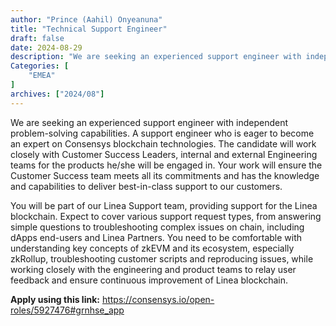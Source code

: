 ```yaml
---
author: "Prince (Aahil) Onyeanuna"
title: "Technical Support Engineer"
draft: false
date: 2024-08-29
description: "We are seeking an experienced support engineer with independent problem-solving capabilities. A support engineer who is eager to become an expert on Consensys blockchain technologies. The candidate will work closely with Customer Success Leaders, internal and external Engineering teams for the products he/she will be engaged in. Your work will ensure the Customer Success team meets all its commitments and has the knowledge and capabilities to deliver best-in-class support to our customers."
Categories: [
    "EMEA"
]
archives: ["2024/08"]
---
```


We are seeking an experienced support engineer with independent problem-solving capabilities. A support engineer who is eager to become an expert on Consensys blockchain technologies. The candidate will work closely with Customer Success Leaders, internal and external Engineering teams for the products he/she will be engaged in. Your work will ensure the Customer Success team meets all its commitments and has the knowledge and capabilities to deliver best-in-class support to our customers. 

You will be part of our Linea Support team, providing support for the Linea blockchain. Expect to cover various support request types, from answering simple questions to troubleshooting complex issues on chain, including dApps end-users and Linea Partners. You need to be comfortable with understanding key concepts of zkEVM and its ecosystem, especially zkRollup, troubleshooting customer scripts and reproducing issues, while working closely with the engineering and product teams to relay user feedback and ensure continuous improvement of Linea blockchain.

**Apply using this link:** https://consensys.io/open-roles/5927476#grnhse_app
